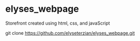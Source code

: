 # elyses_webpage
Storefront created using html, css, and javaScript

git clone https://github.com/elyseterzian/elyses_webpage.git


